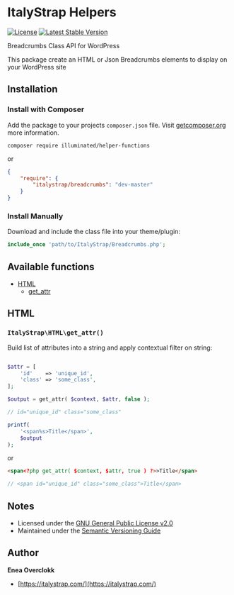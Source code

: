 # ItalyStrap Helpers

[![License](https://poser.pugx.org/italystrap/helpers/license)](https://packagist.org/packages/italystrap/helpers)
[![Latest Stable Version](https://poser.pugx.org/italystrap/helpers/v/stable)](https://packagist.org/packages/italystrap/helpers)


Breadcrumbs Class API for WordPress

This package create an HTML or Json Breadcrumbs elements to display on your WordPress site

## Installation

### Install with Composer

Add the package to your projects `composer.json` file. Visit [getcomposer.org](http://getcomposer.org/) more information.


```shell
composer require illuminated/helper-functions
```

or

```json
{
    "require": {
        "italystrap/breadcrumbs": "dev-master"
    }
}
```

### Install Manually

Download and include the class file into your theme/plugin:

```php
include_once 'path/to/ItalyStrap/Breadcrumbs.php';
```

## Available functions

* [HTML](#html)
	* [get_attr](#array_except_value)

## HTML

### `ItalyStrap\HTML\get_attr()`

Build list of attributes into a string and apply contextual filter on string:

```php

$attr = [
	'id'	=> 'unique_id',
	'class'	=> 'some_class',
];

$output = get_attr( $context, $attr, false );

// id="unique_id" class="some_class"

printf(
	'<span%s>Title</span>',
	$output
);
```

or

```html
<span<?php get_attr( $context, $attr, true ) ?>>Title</span>
```

```php
// <span id="unique_id" class="some_class">Title</span>
```

## Notes

*  Licensed under the [GNU General Public License v2.0](https://github.com/ItalyStrap/breadcrumbs/blob/master/LICENSE)
*  Maintained under the [Semantic Versioning Guide](http://semver.org)

## Author

**Enea Overclokk**
*  [https://italystrap.com/](https://italystrap.com/)
